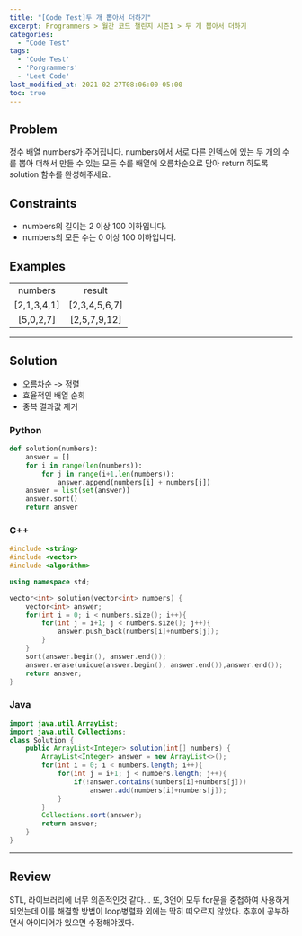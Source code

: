 ```yaml
---
title: "[Code Test]두 개 뽑아서 더하기"
excerpt: Programmers > 월간 코드 챌린지 시즌1 > 두 개 뽑아서 더하기
categories:
  - "Code Test"
tags:
  - 'Code Test'
  - 'Porgrammers'
  - 'Leet Code'
last_modified_at: 2021-02-27T08:06:00-05:00
toc: true
---
```

## Problem  
정수 배열 numbers가 주어집니다. numbers에서 서로 다른 인덱스에 있는 두 개의 수를 뽑아 더해서 만들 수 있는 모든 수를 배열에 오름차순으로 담아 return 하도록 solution 함수를 완성해주세요.  

## Constraints  
- numbers의 길이는 2 이상 100 이하입니다.
- numbers의 모든 수는 0 이상 100 이하입니다.  

## Examples
<table style="text-align:center">
    <tr><td>numbers</td><td>result</td></tr>
    <tr><td>[2,1,3,4,1]</td><td>[2,3,4,5,6,7]</td></tr>
    <tr><td>[5,0,2,7]</td><td>[2,5,7,9,12]</td></tr>
</table>
<hr>

## Solution
- 오름차순 -> 정렬
- 효율적인 배열 순회
- 중복 결과값 제거

### Python
```python
def solution(numbers):
    answer = []
    for i in range(len(numbers)):
        for j in range(i+1,len(numbers)):
            answer.append(numbers[i] + numbers[j])
    answer = list(set(answer))
    answer.sort()
    return answer
```

### C++
```c++
#include <string>
#include <vector>
#include <algorithm>

using namespace std;

vector<int> solution(vector<int> numbers) {
    vector<int> answer;
    for(int i = 0; i < numbers.size(); i++){
        for(int j = i+1; j < numbers.size(); j++){
            answer.push_back(numbers[i]+numbers[j]);
        }
    }
    sort(answer.begin(), answer.end());
    answer.erase(unique(answer.begin(), answer.end()),answer.end());
    return answer;
}
```

### Java
```java
import java.util.ArrayList;
import java.util.Collections;
class Solution {
    public ArrayList<Integer> solution(int[] numbers) {
        ArrayList<Integer> answer = new ArrayList<>();
        for(int i = 0; i < numbers.length; i++){
            for(int j = i+1; j < numbers.length; j++){
                if(!answer.contains(numbers[i]+numbers[j]))
                    answer.add(numbers[i]+numbers[j]);
            }
        }
        Collections.sort(answer);
        return answer;
    }
}
```

<hr>

## Review
STL, 라이브러리에 너무 의존적인것 같다... 또, 3언어 모두 for문을 중첩하여 사용하게 되었는데 이를 해결할 방법이 loop병렬화 외에는 딱히 떠오르지 않았다. 추후에 공부하면서 아이디어가 있으면 수정해야겠다. 
